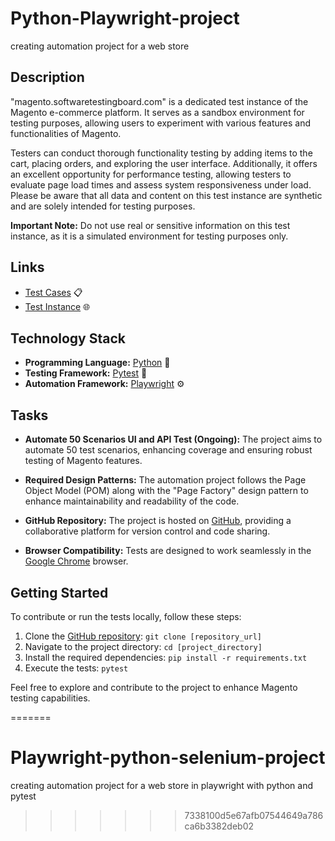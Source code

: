 # Python-Playwright-project
creating automation project for a web store

## Description

"magento.softwaretestingboard.com" is a dedicated test instance of the Magento e-commerce platform. It serves as a sandbox environment for testing purposes, allowing users to experiment with various features and functionalities of Magento.

Testers can conduct thorough functionality testing by adding items to the cart, placing orders, and exploring the user interface. Additionally, it offers an excellent opportunity for performance testing, allowing testers to evaluate page load times and assess system responsiveness under load. Please be aware that all data and content on this test instance are synthetic and are solely intended for testing purposes.

**Important Note:** Do not use real or sensitive information on this test instance, as it is a simulated environment for testing purposes only.

## Links

- [Test Cases](https://docs.google.com/spreadsheets/d/1MLFGK90J1efwdvJglpyxGluI_Sz65L7G/edit?usp=sharing&ouid=106997826943674020826&rtpof=true&sd=true) 📋
- [Test Instance](http://magento.softwaretestingboard.com) 🌐

## Technology Stack

- **Programming Language:** [Python](https://www.python.org/) 🐍
- **Testing Framework:** [Pytest](https://docs.pytest.org/en/stable/) 🧪
- **Automation Framework:** [Playwright](https://playwright.dev/python/) ⚙️

## Tasks

- **Automate 50 Scenarios UI and API Test (Ongoing):** The project aims to automate 50 test scenarios, enhancing coverage and ensuring robust testing of Magento features.

- **Required Design Patterns:** The automation project follows the Page Object Model (POM) along with the "Page Factory" design pattern to enhance maintainability and readability of the code.

- **GitHub Repository:** The project is hosted on [GitHub](https://github.com/benikun88/Python-selenium-project), providing a collaborative platform for version control and code sharing.

- **Browser Compatibility:** Tests are designed to work seamlessly in the [Google Chrome](https://www.google.com/chrome/) browser.

## Getting Started

To contribute or run the tests locally, follow these steps:

1. Clone the [GitHub repository](#): `git clone [repository_url]`
2. Navigate to the project directory: `cd [project_directory]`
3. Install the required dependencies: `pip install -r requirements.txt`
4. Execute the tests: `pytest`

Feel free to explore and contribute to the project to enhance Magento testing capabilities.


=======
# Playwright-python-selenium-project
creating automation project for a web store in playwright with python and pytest
>>>>>>> 7338100d5e67afb07544649a786ca6b3382deb02

